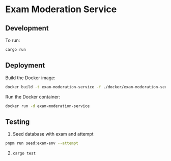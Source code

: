 # Exam Moderation Service

## Development

To run:

```bash
cargo run
```

## Deployment

Build the Docker image:

```bash
docker build -t exam-moderation-service -f ./docker/exam-moderation-service/Dockerfile .
```

Run the Docker container:

```bash
docker run -d exam-moderation-service
```

## Testing

1. Seed database with exam and attempt

```bash
pnpm run seed:exam-env --attempt
```

2. `cargo test`
